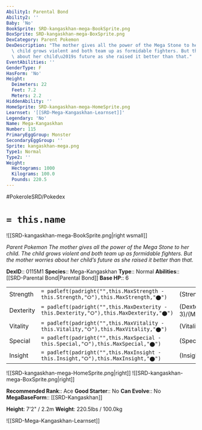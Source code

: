 ```yaml
---
Ability1: Parental Bond
Ability2: ''
Baby: 'No'
BookSprite: SRD-kangaskhan-mega-BookSprite.png
BoxSprite: SRD-kangaskhan-mega-BoxSprite.png
DexCategory: Parent Pokemon
DexDescription: "The mother gives all the power of the Mega Stone to her child. The\
  \ child grows violent and both team up as formidable fighters. But the mother worries\
  \ about her child\u2019s future as she raised it better than that."
EventAbilities: ''
GenderType: F
HasForm: 'No'
Height:
  Deimeters: 22
  Feet: 7.2
  Meters: 2.2
HiddenAbility: ''
HomeSprite: SRD-kangaskhan-mega-HomeSprite.png
Learnset: '[[SRD-Mega-Kangaskhan-Learnset]]'
Legendary: 'No'
Name: Mega-Kangaskhan
Number: 115
PrimaryEggGroup: Monster
SecondaryEggGroup: ''
Sprite: kangaskhan-mega.png
Type1: Normal
Type2: ''
Weight:
  Hectograms: 1000
  Kilograms: 100.0
  Pounds: 220.5
---
```


#PokeroleSRD/Pokedex

# `= this.name`

![[SRD-kangaskhan-mega-BookSprite.png|right wsmall]]

*Parent Pokemon*
*The mother gives all the power of the Mega Stone to her child. The child grows violent and both team up as formidable fighters. But the mother worries about her child’s future as she raised it better than that.*

**DexID**:: 0115M1
**Species**:: Mega-Kangaskhan
**Type**:: Normal
**Abilities**:: [[SRD-Parental Bond|Parental Bond]]
**Base HP**:: 6

|           |                                                                                        |                                          |
| --------- | -------------------------------------------------------------------------------------- | ---------------------------------------- |
| Strength  | `= padleft(padright("",this.MaxStrength - this.Strength,"⭘"),this.MaxStrength,"⬤")`    | (Strength::3)/(MaxStrength::7)   |
| Dexterity | `= padleft(padright("",this.MaxDexterity - this.Dexterity,"⭘"),this.MaxDexterity,"⬤")` | (Dexterity:: 3)/(MaxDexterity::6) |
| Vitality  | `= padleft(padright("",this.MaxVitality - this.Vitality,"⭘"),this.MaxVitality,"⬤")`    | (Vitality::3)/(MaxVitality::6)   |
| Special   | `= padleft(padright("",this.MaxSpecial - this.Special,"⭘"),this.MaxSpecial,"⬤")`       | (Special::2)/(MaxSpecial::4)     |
| Insight   | `= padleft(padright("",this.MaxInsight - this.Insight,"⭘"),this.MaxInsight,"⬤")`       | (Insight::3)/(MaxInsight::6)     |

![[SRD-kangaskhan-mega-HomeSprite.png|right]]
![[SRD-kangaskhan-mega-BoxSprite.png|right]]

**Recommended Rank**:: Ace
**Good Starter**:: No
**Can Evolve**:: No
**MegaBaseForm**:: [[SRD-Kangaskhan]]

**Height**: 7'2" / 2.2m
**Weight**: 220.5lbs / 100.0kg

![[SRD-Mega-Kangaskhan-Learnset]]